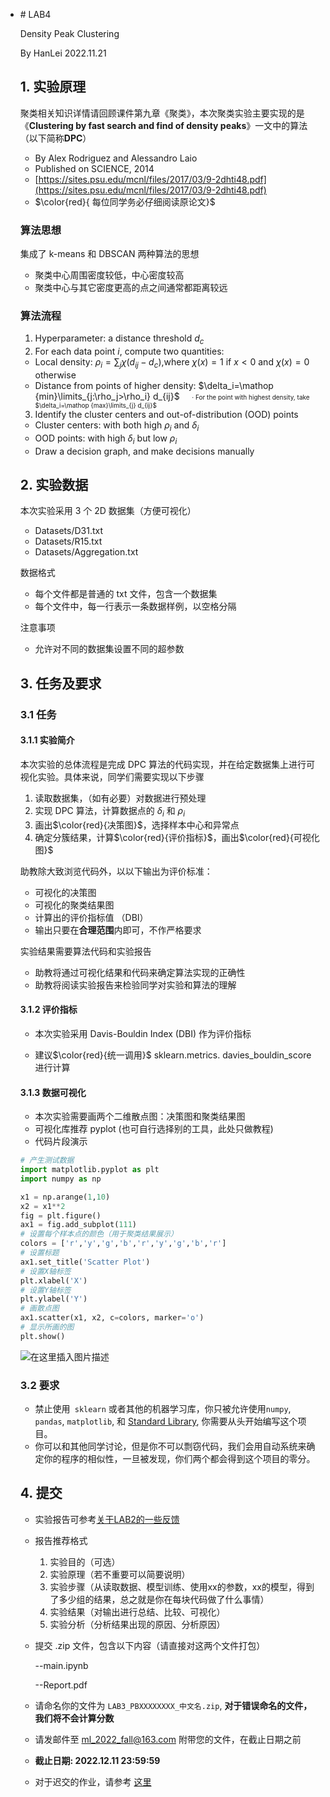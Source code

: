 - ﻿# LAB4

  Density Peak Clustering

  By HanLei 2022.11.21

  ## 1. 实验原理
  聚类相关知识详情请回顾课件第九章《聚类》，本次聚类实验主要实现的是《**Clustering by fast search and find of density peaks**》一文中的算法（以下简称**DPC**）
  - By Alex Rodriguez and Alessandro Laio
  - Published on SCIENCE, 2014
  - [https://sites.psu.edu/mcnl/files/2017/03/9-2dhti48.pdf](https://sites.psu.edu/mcnl/files/2017/03/9-2dhti48.pdf)
  - $\color{red}{ 每位同学务必仔细阅读原论文}$

  ### 算法思想
  集成了 k-means 和 DBSCAN 两种算法的思想
  - 聚类中心周围密度较低，中心密度较高
  - 聚类中心与其它密度更高的点之间通常都距离较远


  ### 算法流程
  1. Hyperparameter: a distance threshold $d_c$
  2. For each data point $i$, compute two quantities:
  	- Local density: $\rho_i = \sum_{j}\chi(d_{ij}-d_c)$,where $\chi(x)=1$ if $x<0$ and $\chi(x)=0$ otherwise
  	- Distance from points of higher density: $\delta_i=\mathop {min}\limits_{j:\rho_j>\rho_i} d_{ij}$
  	&nbsp;&nbsp;&nbsp; <font size=1>· For the point with highest density, take $\delta_i=\mathop {max}\limits_{j} d_{ij}$</font> 
  3. Identify the cluster centers and out-of-distribution (OOD) points
  - Cluster centers: with both high $\rho_i$ and $\delta_i$
  - OOD points: with high $\delta_i$ but low $\rho_i$
  - Draw a decision graph, and make decisions manually

  ## 2. 实验数据

  本次实验采用 3 个 2D 数据集（方便可视化）
  - Datasets/D31.txt
  - Datasets/R15.txt
  - Datasets/Aggregation.txt

  数据格式
  - 每个文件都是普通的 txt 文件，包含一个数据集
  - 每个文件中，每一行表示一条数据样例，以空格分隔

  注意事项
  - 允许对不同的数据集设置不同的超参数

  ## 3. 任务及要求

  ### 3.1 任务
  #### 3.1.1 实验简介
  本次实验的总体流程是完成 DPC 算法的代码实现，并在给定数据集上进行可视化实验。具体来说，同学们需要实现以下步骤
  1. 读取数据集，（如有必要）对数据进行预处理
  2. 实现 DPC 算法，计算数据点的 $\delta_i$ 和 $\rho_i$
  3. 画出$\color{red}{决策图}$，选择样本中心和异常点
  4. 确定分簇结果，计算$\color{red}{评价指标}$，画出$\color{red}{可视化图}$

  助教除大致浏览代码外，以以下输出为评价标准：
  - 可视化的决策图
  - 可视化的聚类结果图
  - 计算出的评价指标值 （DBI）
  - 输出只要在**合理范围**内即可，不作严格要求

  实验结果需要算法代码和实验报告
  - 助教将通过可视化结果和代码来确定算法实现的正确性
  - 助教将阅读实验报告来检验同学对实验和算法的理解


  #### 3.1.2 评价指标
  - 本次实验采用 Davis-Bouldin Index (DBI) 作为评价指标

  - 建议$\color{red}{统一调用}$ sklearn.metrics. davies_bouldin_score 进行计算

  #### 3.1.3 数据可视化
  - 本次实验需要画两个二维散点图：决策图和聚类结果图
  - 可视化库推荐 pyplot (也可自行选择别的工具，此处只做教程)
  - 代码片段演示
  ```python
  # 产生测试数据
  import matplotlib.pyplot as plt
  import numpy as np
  
  x1 = np.arange(1,10) 
  x2 = x1**2
  fig = plt.figure() 
  ax1 = fig.add_subplot(111)
  # 设置每个样本点的颜色（用于聚类结果展示）
  colors = ['r','y','g','b','r','y','g','b','r']
  # 设置标题
  ax1.set_title('Scatter Plot') 
  # 设置X轴标签
  plt.xlabel('X') 
  # 设置Y轴标签
  plt.ylabel('Y') 
  # 画散点图
  ax1.scatter(x1, x2, c=colors, marker='o') 
  # 显示所画的图
  plt.show() 
  ```
  ![在这里插入图片描述](https://img-blog.csdnimg.cn/bdd1047ff8b34e3689111ebb1ecb3646.png)

  ### 3.2 要求

  - 禁止使用`` sklearn`` 或者其他的机器学习库，你只被允许使用`numpy`, `pandas`, `matplotlib`, 和 [Standard Library](https://gitee.com/link?target=https%3A%2F%2Fdocs.python.org%2F3%2Flibrary%2Findex.html), 你需要从头开始编写这个项目。
  - 你可以和其他同学讨论，但是你不可以剽窃代码，我们会用自动系统来确定你的程序的相似性，一旦被发现，你们两个都会得到这个项目的零分。

  ## 4. 提交
  - 实验报告可参考[关于LAB2的一些反馈](https://gitee.com/Sqrti/ml_2022_f/issues/I5YJU8)
  - 报告推荐格式

    1. 实验目的（可选）
    2. 实验原理（若不重要可以简要说明）
    3. 实验步骤（从读取数据、模型训练、使用xx的参数，xx的模型，得到了多少组的结果，总之就是你在每块代码做了什么事情）
    4. 实验结果（对输出进行总结、比较、可视化）
    5. 实验分析（分析结果出现的原因、分析原因）

  - 提交 .zip 文件，包含以下内容（请直接对这两个文件打包）

    --main.ipynb

    --Report.pdf

  - 请命名你的文件为 `LAB3_PBXXXXXXXX_中文名.zip`, **对于错误命名的文件，我们将不会计算分数**

  - 请发邮件至 [ml_2022_fall@163.com](mailto:ml_2022_fall@163.com) 附带您的文件，在截止日期之前

  - **截止日期: 2022.12.11 23:59:59** 
  - 对于迟交的作业，请参考 [这里](https://gitee.com/Sqrti/ml_2022_f#%E4%B8%80%E5%85%B3%E4%BA%8E%E8%AF%BE%E7%A8%8B)